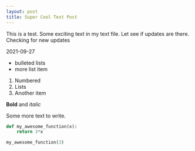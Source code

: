 ```yaml
---
layout: post
title: Super Cool Test Post
---
```


This is a test. Some exciting text in my text file. Let see if updates are there. Checking for new updates

2021-09-27

- bulleted lists
- more list item

1. Numbered
2. Lists
3. Another item

**Bold** and *italic*

Some more text to write. 

```python
def my_awesome_function(x):
	return 3*x

my_awesome_function(3)
```